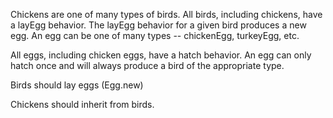 Chickens are one of many types of birds.
All birds, including chickens, have a layEgg behavior.
The layEgg behavior for a given bird produces a new egg.
An egg can be one of many types -- chickenEgg, turkeyEgg, etc.



All eggs, including chicken eggs, have a hatch behavior.
An egg can only hatch once and will always produce a bird of the appropriate type.



Birds should lay eggs (Egg.new)

Chickens should inherit from birds.
